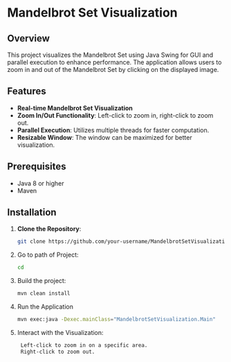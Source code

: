 # Mandelbrot Set Visualization

## Overview
This project visualizes the Mandelbrot Set using Java Swing for GUI and parallel execution to enhance performance. The application allows users to zoom in and out of the Mandelbrot Set by clicking on the displayed image.

## Features
- **Real-time Mandelbrot Set Visualization**
- **Zoom In/Out Functionality**: Left-click to zoom in, right-click to zoom out.
- **Parallel Execution**: Utilizes multiple threads for faster computation.
- **Resizable Window**: The window can be maximized for better visualization.

## Prerequisites
- Java 8 or higher
- Maven

## Installation
1. **Clone the Repository**:
   ```sh
   git clone https://github.com/your-username/MandelbrotSetVisualization.git
   
2. Go to path of Project:
   ```sh
   cd

3. Build the project:
   ```sh
   mvn clean install
   
2. Run the Application
   ```sh
   mvn exec:java -Dexec.mainClass="MandelbrotSetVisualization.Main"

4. Interact with the Visualization:
   ```sh
    Left-click to zoom in on a specific area.
    Right-click to zoom out.
